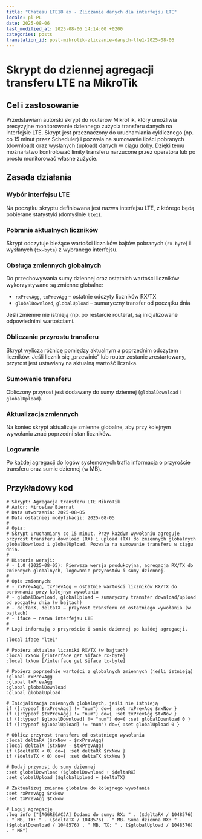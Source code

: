 ```yaml
---
title: "Chateau LTE18 ax - Zliczanie danych dla interfejsu LTE"
locale: pl-PL
date: 2025-08-06
last_modified_at: 2025-08-06 14:14:00 +0200
categories: posts
translation_id: post-mikrotik-zliczanie-danych-lte1-2025-08-06
---
```


# Skrypt do dziennej agregacji transferu LTE na MikroTik

## Cel i zastosowanie

Przedstawiam autorski skrypt do routerów MikroTik, który umożliwia precyzyjne monitorowanie dziennego zużycia transferu danych na interfejsie LTE. Skrypt jest przeznaczony do uruchamiania cyklicznego (np. co 15 minut przez Scheduler) i pozwala na sumowanie ilości pobranych (download) oraz wysłanych (upload) danych w ciągu doby. Dzięki temu można łatwo kontrolować limity transferu narzucone przez operatora lub po prostu monitorować własne zużycie.

## Zasada działania

### Wybór interfejsu LTE
Na początku skryptu definiowana jest nazwa interfejsu LTE, z którego będą pobierane statystyki (domyślnie `lte1`).

### Pobranie aktualnych liczników
Skrypt odczytuje bieżące wartości liczników bajtów pobranych (`rx-byte`) i wysłanych (`tx-byte`) z wybranego interfejsu.

### Obsługa zmiennych globalnych
Do przechowywania sumy dziennej oraz ostatnich wartości liczników wykorzystywane są zmienne globalne:

- `rxPrevAgg`, `txPrevAgg` – ostatnie odczyty liczników RX/TX
- `globalDownload`, `globalUpload` – sumaryczny transfer od początku dnia

Jeśli zmienne nie istnieją (np. po restarcie routera), są inicjalizowane odpowiednimi wartościami.

### Obliczanie przyrostu transferu
Skrypt wylicza różnicę pomiędzy aktualnym a poprzednim odczytem liczników. Jeśli licznik się „przewinie” lub router zostanie zrestartowany, przyrost jest ustawiany na aktualną wartość licznika.

### Sumowanie transferu
Obliczony przyrost jest dodawany do sumy dziennej (`globalDownload` i `globalUpload`).

### Aktualizacja zmiennych
Na koniec skrypt aktualizuje zmienne globalne, aby przy kolejnym wywołaniu znać poprzedni stan liczników.

### Logowanie
Po każdej agregacji do logów systemowych trafia informacja o przyroście transferu oraz sumie dziennej (w MB).

## Przykładowy kod
```shell
# Skrypt: Agregacja transferu LTE MikroTik
# Autor: Mirosław Biernat
# Data utworzenia: 2025-08-05
# Data ostatniej modyfikacji: 2025-08-05
#
# Opis:
# Skrypt uruchamiany co 15 minut. Przy każdym wywołaniu agreguje przyrost transferu download (RX) i upload (TX) do zmiennych globalnych globalDownload i globalUpload. Pozwala na sumowanie transferu w ciągu dnia.
#
# Historia wersji:
# - 1.0 (2025-08-05): Pierwsza wersja produkcyjna, agregacja RX/TX do zmiennych globalnych, logowanie przyrostów i sumy dziennej.
#
# Opis zmiennych:
# - rxPrevAgg, txPrevAgg – ostatnie wartości liczników RX/TX do porównania przy kolejnym wywołaniu
# - globalDownload, globalUpload – sumaryczny transfer download/upload od początku dnia (w bajtach)
# - deltaRX, deltaTX – przyrost transferu od ostatniego wywołania (w bajtach)
# - iface – nazwa interfejsu LTE
#
# Logi informują o przyroście i sumie dziennej po każdej agregacji.

:local iface "lte1"

# Pobierz aktualne liczniki RX/TX (w bajtach)
:local rxNow [/interface get $iface rx-byte]
:local txNow [/interface get $iface tx-byte]

# Pobierz poprzednie wartości z globalnych zmiennych (jeśli istnieją)
:global rxPrevAgg
:global txPrevAgg
:global globalDownload
:global globalUpload

# Inicjalizacja zmiennych globalnych, jeśli nie istnieją
if ([:typeof $rxPrevAgg] != "num") do={ :set rxPrevAgg $rxNow }
if ([:typeof $txPrevAgg] != "num") do={ :set txPrevAgg $txNow }
if ([:typeof $globalDownload] != "num") do={ :set globalDownload 0 }
if ([:typeof $globalUpload] != "num") do={ :set globalUpload 0 }

# Oblicz przyrost transferu od ostatniego wywołania
:local deltaRX ($rxNow - $rxPrevAgg)
:local deltaTX ($txNow - $txPrevAgg)
if ($deltaRX < 0) do={ :set deltaRX $rxNow }
if ($deltaTX < 0) do={ :set deltaTX $txNow }

# Dodaj przyrost do sumy dziennej
:set globalDownload ($globalDownload + $deltaRX)
:set globalUpload ($globalUpload + $deltaTX)

# Zaktualizuj zmienne globalne do kolejnego wywołania
:set rxPrevAgg $rxNow
:set txPrevAgg $txNow

# Loguj agregację
:log info ("[AGGREGACJA] Dodano do sumy: RX: " . ($deltaRX / 1048576) . " MB, TX: " . ($deltaTX / 1048576) . " MB. Suma dzienna RX: " . ($globalDownload / 1048576) . " MB, TX: " . ($globalUpload / 1048576) . " MB")
```
